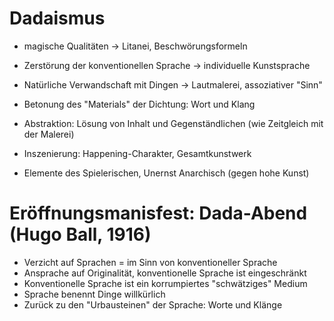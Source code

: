 Dadaismus
=========

-   magische Qualitäten → Litanei, Beschwörungsformeln
-   Zerstörung der konventionellen Sprache → individuelle Kunstsprache
-   Natürliche Verwandschaft mit Dingen → Lautmalerei, assoziativer
    "Sinn"

-   Betonung des "Materials" der Dichtung: Wort und Klang
-   Abstraktion: Lösung von Inhalt und Gegenständlichen (wie Zeitgleich
    mit der Malerei)
-   Inszenierung: Happening-Charakter, Gesamtkunstwerk
-   Elemente des Spielerischen, Unernst Anarchisch (gegen hohe Kunst)

Eröffnungsmanisfest: Dada-Abend (Hugo Ball, 1916)
=================================================

-   Verzicht auf Sprachen = im Sinn von konventioneller Sprache
-   Ansprache auf Originalität, konventionelle Sprache ist eingeschränkt
-   Konventionelle Sprache ist ein korrumpiertes "schwätziges" Medium
-   Sprache benennt Dinge willkürlich
-   Zurück zu den "Urbausteinen" der Sprache: Worte und Klänge

